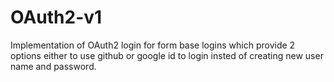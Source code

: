 # OAuth2-v1
Implementation of OAuth2 login for form base logins which provide 2 options either to use github or google id to login insted of creating new user name and password.
